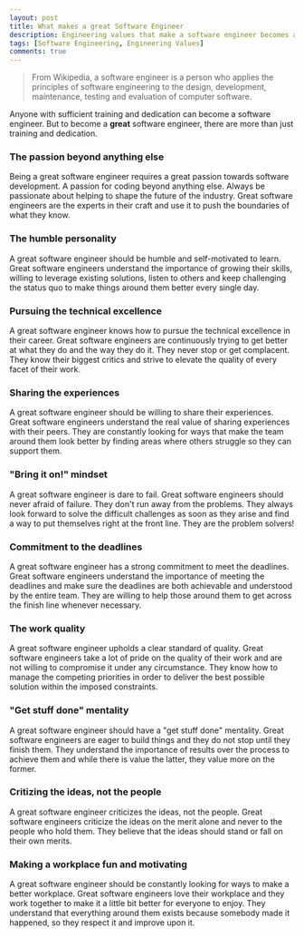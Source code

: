 ```yaml
---
layout: post
title: What makes a great Software Engineer
description: Engineering values that make a software engineer becomes a great one.
tags: [Software Engineering, Engineering Values]
comments: true
---
```


> From Wikipedia, a software engineer is a person who applies the principles of software engineering to the design, development, maintenance, testing and evaluation of computer software.

Anyone with sufficient training and dedication can become a software engineer. But to become a **great** software engineer, there are more than just training and dedication.



### The passion beyond anything else

Being a great software engineer requires a great passion towards software development. A passion for coding beyond anything else. Always be passionate about helping to shape the future of the industry. Great software engineers are the experts in their craft and use it to push the boundaries of what they know.



### The humble personality

A great software engineer should be humble and self-motivated to learn. Great software engineers understand the importance of growing their skills, willing to leverage existing solutions, listen to others and keep challenging the status quo to make things around them better every single day.



### Pursuing the technical excellence

A great software engineer knows how to pursue the technical excellence in their career. Great software engineers are continuously trying to get better at what they do and the way they do it. They never stop or get complacent. They know their biggest critics and strive to elevate the quality of every facet of their work.



### Sharing the experiences

A great software engineer should be willing to share their experiences. Great software engineers understand the real value of sharing experiences with their peers. They are constantly looking for ways that make the team around them look better by finding areas where others struggle so they can support them.



### "Bring it on!" mindset

A great software engineer is dare to fail. Great software engineers should never afraid of failure. They don't run away from the problems. They always look forward to solve the difficult challenges as soon as they arise and find a way to put themselves right at the front line. They are the problem solvers!



### Commitment to the deadlines

A great software engineer has a strong commitment to meet the deadlines. Great software engineers understand the importance of meeting the deadlines and make sure the deadlines are both achievable and understood by the entire team. They are willing to help those around them to get across the finish line whenever necessary.



### The work quality

A great software engineer upholds a clear standard of quality. Great software engineers take a lot of pride on the quality of their work and are not willing to compromise it under any circumstance. They know how to manage the competing priorities in order to deliver the best possible solution within the imposed constraints.



### "Get stuff done" mentality

A great software engineer should have a "get stuff done" mentality. Great software engineers are eager to build things and they do not stop until they finish them. They understand the importance of results over the process to achieve them and while there is value the latter, they value more on the former.



### Critizing the ideas, not the people

A great software engineer criticizes the ideas, not the people. Great software engineers criticize the ideas on the merit alone and never to the people who hold them. They believe that the ideas should stand or fall on their own merits.



### Making a workplace fun and motivating

A great software engineer should be constantly looking for ways to make a better workplace. Great software engineers love their workplace and they work together to make it a little bit better for everyone to enjoy. They understand that everything around them exists because somebody made it happened, so they respect it and improve upon it.